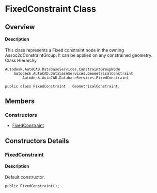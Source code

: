 # FixedConstraint Class

## Overview

#### Description
This class represents a Fixed constraint node in the owning Assoc2dConstraintGroup. 
It can be applied on any constrained geometry.
Class Hierarchy
```text
Autodesk.AutoCAD.DatabaseServices.ConstraintGroupNode
    Autodesk.AutoCAD.DatabaseServices.GeometricalConstraint
        Autodesk.AutoCAD.DatabaseServices.FixedConstraint
```

```text
public class FixedConstraint : GeometricalConstraint;
```

## Members

### Constructors

- [FixedConstraint](#fixedconstraint)


## Constructors Details

### FixedConstraint

#### Description
Default constructor.
```text
public FixedConstraint();
```
